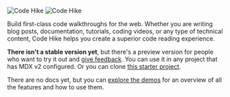 ![Code Hike](https://user-images.githubusercontent.com/1911623/144417674-e5ac77d9-e491-449c-aa70-6f8b46ffd6c6.png#gh-light-mode-only)
![Code Hike](https://user-images.githubusercontent.com/1911623/144418617-b8d4518a-2d09-46ad-80a7-d5cc3f8af053.png#gh-dark-mode-only)

Build first-class code walkthroughs for the web. Whether you are writing blog posts, documentation, tutorials, coding videos, or any type of technical content, Code Hike helps you create a superior code reading experience.

**There isn't a stable version yet**, but there's a preview version for people who want to try it out and [give feedback](https://github.com/code-hike/codehike/discussions). You can use it in any project that has MDX v2 configured. Or you can clone [this starter project](https://github.com/pomber/code-hike-sample).

There are no docs yet, but you can [explore the demos](https://codehike.org/#demos) for an overview of all the features and how to use them.
